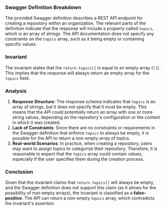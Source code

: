 ### Swagger Definition Breakdown
The provided Swagger definition describes a REST API endpoint for creating a repository within an organization. The relevant parts of the definition indicate that the response will include a property called `topics`, which is an array of strings. The API documentation does not specify any constraints on the `topics` array, such as it being empty or containing specific values.

### Invariant
The invariant states that the `return.topics[]` is equal to an empty array (`[]`). This implies that the response will always return an empty array for the `topics` field.

### Analysis
1. **Response Structure**: The response schema indicates that `topics` is an array of strings, but it does not specify that it must be empty. This means that the API could potentially return an array with one or more string values, depending on the repository's configuration or the context in which it was created.
2. **Lack of Constraints**: Since there are no constraints or requirements in the Swagger definition that enforce `topics` to always be empty, it is possible for the API to return a non-empty array of topics.
3. **Real-world Scenarios**: In practice, when creating a repository, users may want to assign topics to categorize their repository. Therefore, it is reasonable to expect that the `topics` array could contain values, especially if the user specifies them during the creation process.

### Conclusion
Given that the invariant claims that `return.topics[]` will always be empty, and the Swagger definition does not support this claim (as it allows for the possibility of non-empty arrays), the invariant is classified as a **false-positive**. The API can return a non-empty `topics` array, which contradicts the invariant's assertion.
